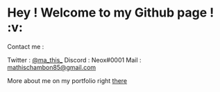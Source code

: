 <h1> Hey ! Welcome to my Github page ! :v:</h1>

Contact me : 

Twitter : <a href="https://twitter.com/ma_this_">@ma_this_</a>
Discord : Neox#0001
Mail : <a href="mailto:mathischambon85@gmail.com">mathischambon85@gmail.com</a>

More about me on my portfolio right <a href="https://mathis.vercel.app/">there</a>
